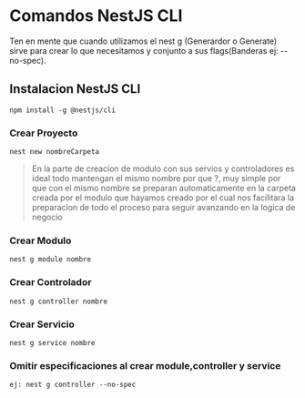 # Comandos NestJS CLI

Ten en mente que cuando utilizamos el nest g (Generardor o Generate) sirve para crear lo que necesitamos y conjunto a sus flags(Banderas ej: --no-spec).

## Instalacion NestJS CLI

`npm install -g @nestjs/cli`

### Crear Proyecto
`nest new nombreCarpeta`

> En la parte de creacion de modulo con sus servios y controladores es ideal todo mantengan el mismo nombre por que ?, muy simple por que con el mismo nombre se preparan automaticamente en la carpeta creada por el modulo que hayamos creado por el cual nos facilitara la preparacion de todo el proceso para seguir avanzando en la logica de negocio

### Crear Modulo

`nest g module nombre`

### Crear Controlador

`nest g controller nombre`

### Crear Servicio

`nest g service nombre`

### Omitir especificaciones al crear module,controller y service

`ej: nest g controller --no-spec`
